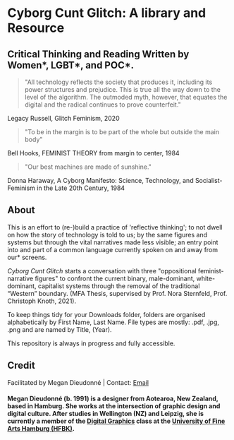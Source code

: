 <h1>Cyborg Cunt Glitch: A library and Resource</h1>
<h2>Critical Thinking and Reading Written by Women*, LGBT*, and POC*.</h2>

>"All technology reflects the society that produces it, including its power structures and prejudice. This is true all the way down to the level of the algorithm. The outmoded myth, however, that equates the digital and the radical continues to prove counterfeit." 
<p>Legacy Russell, Glitch Feminism, 2020</p>

>"To be in the margin is to be part of the whole but outside the main body"
<p>Bell Hooks, FEMINIST THEORY from margin to center, 1984</p>
 
>"Our best machines are made of sunshine." 
<p>Donna Haraway, A Cyborg Manifesto: Science, Technology, and Socialist-Feminism in the Late 20th Century, 1984</p>

<h2>About</h2>
<p>This is an effort to (re-)build a practice of 'reflective thinking'; to not dwell on how the story of technology is told to us; by the same figures and systems but through the vital narratives made less visible; an entry point into and part of a common language currently spoken on and away from our* screens.</p>
 
<p><i>Cyborg Cunt Glitch</i> starts a conversation with three "oppositional feminist-narrative figures" to confront the current binary, male-dominant, white-dominant, capitalist systems through the removal of the traditional “Western” boundary.  
(MFA Thesis, supervised by Prof. Nora Sternfeld, Prof. Christoph Knoth, 2021).</p>

<p>To keep things tidy for your Downloads folder, folders are organised alphabetically by First Name, Last Name. File types are mostly: .pdf, .jpg, .png and are named by Title, (Year).</p>

<p>This repository is always in progress and fully accessible.</p>

<h2>Credit</h2>
<p>Facilitated by Megan Dieudonné | Contact: <a href="mailto:megan.dieudonne@gmail.com">Email</a></p>
<h4>Megan Dieudonné (b. 1991) is a designer from Aotearoa, New Zealand, based in Hamburg. She works at the intersection of graphic design and digital culture. After studies in Wellington (NZ) and Leipzig, she is currently a member of the <a href="http://www.digitale-grafik.com/">Digital Graphics</a> class at the <a href="https://www.hfbk-hamburg.de/en/">University of Fine Arts Hamburg (HFBK)</a>.</h4>

